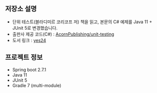## 저장소 설명

- 단위 테스트(블라디미르 코리코프 저) 책을 읽고, 본문의 C# 예제를 Java 11 + JUnit 5로 변경했습니다.
- 출판사 제공 코드(C#) : [AcornPublishing/unit-testing](https://github.com/AcornPublishing/unit-testing)
- 도서 링크 : [yes24](http://www.yes24.com/Product/Goods/104084175)

## 프로젝트 정보

- Spring boot 2.7.1
- Java 11
- JUnit 5
- Gradle 7 (multi-module)
